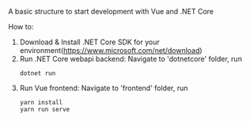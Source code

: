 A basic structure to start development with Vue and .NET Core

How to:

1. Download & Install .NET Core SDK for your environment(https://www.microsoft.com/net/download)
2. Run .NET Core webapi backend:
    Navigate to 'dotnetcore' folder, run 
    ```
    dotnet run
    ```
2. Run Vue frontend:
    Navigate to 'frontend' folder, run
    ```
    yarn install
    yarn run serve
    ```

